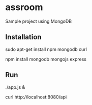 assroom
=======

Sample project using MongoDB

Installation
------------

sudo apt-get install npm mongodb curl

npm install mongodb mongojs express

Run
---

./app.js &

curl http://localhost:8080/api

